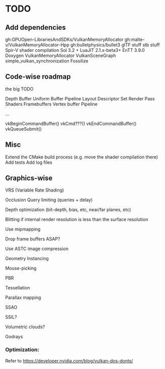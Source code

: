 # TODO

## Add dependencies

gh:GPUOpen-LibrariesAndSDKs/VulkanMemoryAllocator
gh:malte-v/VulkanMemoryAllocator-Hpp
gh:bulletphysics/bullet3
glTF stuff
stb stuff
Spir-V shader compilation
Sol 3.2 + LuaJIT 2.1.x-beta3+
EnTT 3.9.0
Doxygen
VulkanMemoryAllocator
VulkanSceneGraph
simple\_vulkan\_synchronization
Fossilize

## Code-wise roadmap

the big TODO

Depth Buffer
Uniform Buffer
Pipeline Layout
Descriptor Set
Render Pass
Shaders
Framebuffers
Vertex buffer
Pipeline

...

vkBeginCommandBuffer()
vkCmd???()
vkEndCommandBuffer()
vkQueueSubmit()

## Misc

Extend the CMake build process (e.g. move the shader compilation there)
Add tests
Add log files

## Graphics-wise

VRS (Variable Rate Shading)

Occlusion Query limiting (queries + delay)

Depth optimization (bit-depth, bias, etc, near/far planes, etc)

Blitting if internal render resolution is less than the surface resolution

Use mipmapping

Drop frame buffers ASAP?

Use ASTC image compression

Geometry Instancing

Mouse-picking

PBR

Tessellation

Parallax mapping

SSAO

SSIL?

Volumetric clouds?

Godrays

### Optimization:

Refer to <https://developer.nvidia.com/blog/vulkan-dos-donts/>
